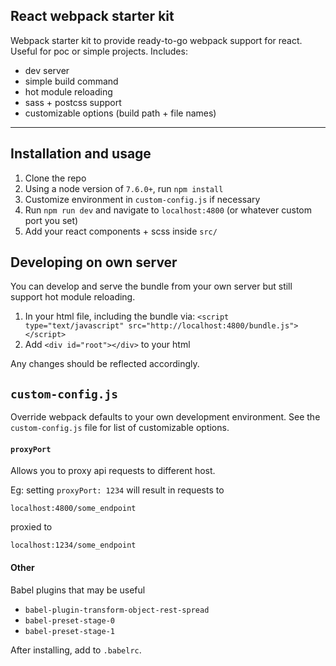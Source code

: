 ## React webpack starter kit
Webpack starter kit to provide ready-to-go webpack support for react. Useful for poc or simple projects. Includes:
- dev server
- simple build command
- hot module reloading
- sass + postcss support
- customizable options (build path + file names)

----------

## Installation and usage
1. Clone the repo
2. Using a node version of `7.6.0+`, run `npm install`
3. Customize environment in `custom-config.js` if necessary
4. Run `npm run dev` and navigate to `localhost:4800` (or whatever custom port you set)
5. Add your react components + scss inside `src/`

## Developing on own server
You can develop and serve the bundle from your own server but still support hot module reloading.
1. In your html file, including the bundle via: `<script type="text/javascript" src="http://localhost:4800/bundle.js"></script>`
2. Add `<div id="root"></div>` to your html

Any changes should be reflected accordingly.


## `custom-config.js`
Override webpack defaults to your own development environment. See the `custom-config.js` file for list of customizable options.

#### `proxyPort`
Allows you to proxy api requests to different host.

Eg: setting `proxyPort: 1234` will result in requests to

```localhost:4800/some_endpoint``` 

proxied to 

```localhost:1234/some_endpoint```


#### Other
Babel plugins that may be useful
- `babel-plugin-transform-object-rest-spread`
- `babel-preset-stage-0`
- `babel-preset-stage-1`

After installing, add to `.babelrc`.